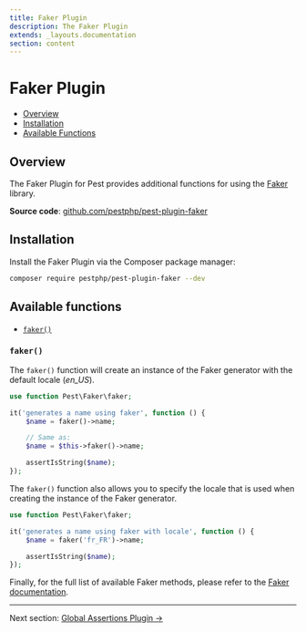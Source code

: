 ```yaml
---
title: Faker Plugin
description: The Faker Plugin
extends: _layouts.documentation
section: content
---
```


# Faker Plugin

- [Overview](#overview)
- [Installation](#installation)
- [Available Functions](#available-functions)

<a name="overview"></a>
## Overview

The Faker Plugin for Pest provides additional functions for using the [Faker](https://github.com/FakerPHP/Faker) library.

**Source code**: [github.com/pestphp/pest-plugin-faker](https://github.com/pestphp/pest-plugin-faker)

<a name="installation"></a>
## Installation

Install the Faker Plugin via the Composer package manager:

```bash
composer require pestphp/pest-plugin-faker --dev
```

<a name="available-functions"></a>
## Available functions

<div class="collection-method-list" markdown="1">

- [`faker()`](#faker)

</div>

<a name="faker"></a>
### `faker()`

The `faker()` function will create an instance of the Faker generator with the default locale (*en_US*).

```php
use function Pest\Faker\faker;

it('generates a name using faker', function () {
    $name = faker()->name;

    // Same as:
    $name = $this->faker()->name;

    assertIsString($name);
});
```

The `faker()` function also allows you to specify the locale that is used when
creating the instance of the Faker generator.

```php
use function Pest\Faker\faker;

it('generates a name using faker with locale', function () {
    $name = faker('fr_FR')->name;

    assertIsString($name);
});
```

Finally, for the full list of available Faker methods, please refer to the [Faker documentation](https://fakerphp.github.io).

---

Next section: [Global Assertions Plugin →](/docs/plugins/global-assertions)
